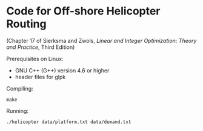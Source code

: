 # Code for Off-shore Helicopter Routing

(Chapter 17 of Sierksma and Zwols, *Linear and Integer Optimization: Theory and Practice*, Third Edition)

Prerequisites on Linux:
* GNU C++ (G++) version 4.6 or higher
* header files for glpk

Compiling:

    make

Running:

    ./helicopter data/platform.txt data/demand.txt


